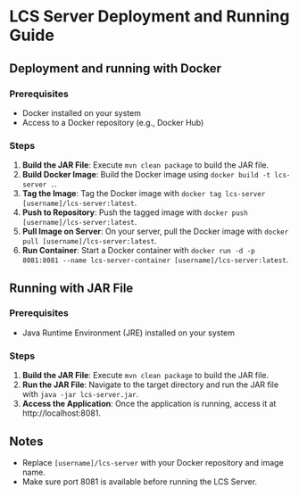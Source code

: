 # LCS Server Deployment and Running Guide

## Deployment and running with Docker

### Prerequisites
- Docker installed on your system
- Access to a Docker repository (e.g., Docker Hub)

### Steps
1. **Build the JAR File**: Execute `mvn clean package` to build the JAR file.
2. **Build Docker Image**: Build the Docker image using `docker build -t lcs-server .`.
3. **Tag the Image**: Tag the Docker image with `docker tag lcs-server [username]/lcs-server:latest`.
4. **Push to Repository**: Push the tagged image with `docker push [username]/lcs-server:latest`.
5. **Pull Image on Server**: On your server, pull the Docker image with `docker pull [username]/lcs-server:latest`.
6. **Run Container**: Start a Docker container with `docker run -d -p 8081:8081 --name lcs-server-container [username]/lcs-server:latest`.

## Running with JAR File

### Prerequisites
- Java Runtime Environment (JRE) installed on your system

### Steps
1. **Build the JAR File**: Execute `mvn clean package` to build the JAR file.
2. **Run the JAR File**: Navigate to the target directory and run the JAR file with `java -jar lcs-server.jar`.
3. **Access the Application**: Once the application is running, access it at http://localhost:8081.

## Notes
- Replace `[username]/lcs-server` with your Docker repository and image name.
- Make sure port 8081 is available before running the LCS Server.

